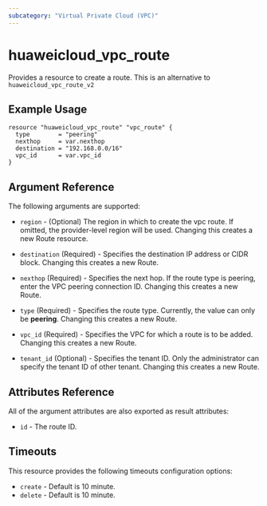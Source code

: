```yaml
---
subcategory: "Virtual Private Cloud (VPC)"
---
```


# huaweicloud\_vpc\_route

Provides a resource to create a route.
This is an alternative to `huaweicloud_vpc_route_v2`

## Example Usage

```hcl
resource "huaweicloud_vpc_route" "vpc_route" {
  type        = "peering"
  nexthop     = var.nexthop
  destination = "192.168.0.0/16"
  vpc_id      = var.vpc_id
}
```

## Argument Reference

The following arguments are supported:

* `region` - (Optional) The region in which to create the vpc route. If omitted, the provider-level region will be used. Changing this creates a new Route resource.

* `destination` (Required) - Specifies the destination IP address or CIDR block. Changing this creates a new Route.

* `nexthop` (Required) - Specifies the next hop. If the route type is peering, enter the VPC peering connection ID. Changing this creates a new Route.

* `type` (Required) - Specifies the route type. Currently, the value can only be **peering**. Changing this creates a new Route.

* `vpc_id` (Required) - Specifies the VPC for which a route is to be added. Changing this creates a new Route.

* `tenant_id` (Optional) - Specifies the tenant ID. Only the administrator can specify the tenant ID of other tenant. Changing this creates a new Route.

## Attributes Reference

All of the argument attributes are also exported as
result attributes:

* `id` - The route ID.

## Timeouts
This resource provides the following timeouts configuration options:
- `create` - Default is 10 minute.
- `delete` - Default is 10 minute.

